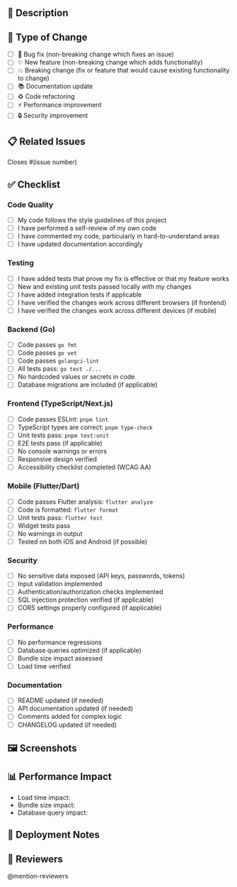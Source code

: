 ## 📝 Description

<!-- Describe the changes you've made -->

## 🎯 Type of Change

- [ ] 🐛 Bug fix (non-breaking change which fixes an issue)
- [ ] ✨ New feature (non-breaking change which adds functionality)
- [ ] 💥 Breaking change (fix or feature that would cause existing functionality to change)
- [ ] 📚 Documentation update
- [ ] ♻️ Code refactoring
- [ ] ⚡ Performance improvement
- [ ] 🔒 Security improvement

## 📋 Related Issues

Closes #(issue number)

## ✅ Checklist

### Code Quality
- [ ] My code follows the style guidelines of this project
- [ ] I have performed a self-review of my own code
- [ ] I have commented my code, particularly in hard-to-understand areas
- [ ] I have updated documentation accordingly

### Testing
- [ ] I have added tests that prove my fix is effective or that my feature works
- [ ] New and existing unit tests passed locally with my changes
- [ ] I have added integration tests if applicable
- [ ] I have verified the changes work across different browsers (if frontend)
- [ ] I have verified the changes work across different devices (if mobile)

### Backend (Go)
- [ ] Code passes `go fmt`
- [ ] Code passes `go vet`
- [ ] Code passes `golangci-lint`
- [ ] All tests pass: `go test ./...`
- [ ] No hardcoded values or secrets in code
- [ ] Database migrations are included (if applicable)

### Frontend (TypeScript/Next.js)
- [ ] Code passes ESLint: `pnpm lint`
- [ ] TypeScript types are correct: `pnpm type-check`
- [ ] Unit tests pass: `pnpm test:unit`
- [ ] E2E tests pass (if applicable)
- [ ] No console warnings or errors
- [ ] Responsive design verified
- [ ] Accessibility checklist completed (WCAG AA)

### Mobile (Flutter/Dart)
- [ ] Code passes Flutter analysis: `flutter analyze`
- [ ] Code is formatted: `flutter format`
- [ ] Unit tests pass: `flutter test`
- [ ] Widget tests pass
- [ ] No warnings in output
- [ ] Tested on both iOS and Android (if possible)

### Security
- [ ] No sensitive data exposed (API keys, passwords, tokens)
- [ ] Input validation implemented
- [ ] Authentication/authorization checks implemented
- [ ] SQL injection protection verified (if applicable)
- [ ] CORS settings properly configured (if applicable)

### Performance
- [ ] No performance regressions
- [ ] Database queries optimized (if applicable)
- [ ] Bundle size impact assessed
- [ ] Load time verified

### Documentation
- [ ] README updated (if needed)
- [ ] API documentation updated (if needed)
- [ ] Comments added for complex logic
- [ ] CHANGELOG updated (if needed)

## 🖼️ Screenshots

<!-- Add screenshots if this is a UI change -->

## 📊 Performance Impact

<!-- Describe any performance implications -->
- Load time impact: <!-- e.g., +10ms, negligible, -5% -->
- Bundle size impact: <!-- e.g., +50KB, negligible -->
- Database query impact: <!-- e.g., no change, 1 additional query per request -->

## 🔄 Deployment Notes

<!-- Any special deployment instructions or dependencies -->

## 👥 Reviewers

<!-- Tag reviewers -->
@mention-reviewers




